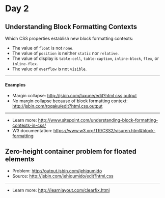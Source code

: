 # Day 2

## Understanding Block Formatting Contexts

Which CSS properties establish new block formatting contexts:
+ The value of `float` is not `none`.
+ The value of `position` is neither `static` nor `relative`.
+ The value of display is `table-cell`, `table-caption`, `inline-block`, `flex`, or `inline-flex`.
+ The value of `overflow` is not `visible`.

---

#### Examples

+ Margin collapse: http://jsbin.com/luxune/edit?html,css,output
+ No margin collapse because of block formatting context: http://jsbin.com/roqaku/edit?html,css,output

---

+ Learn more: http://www.sitepoint.com/understanding-block-formatting-contexts-in-css/
+ W3 documentation: https://www.w3.org/TR/CSS2/visuren.html#block-formatting

## Zero-height container problem for floated elements

+ Problem: http://output.jsbin.com/jehiqumido
+ Source: http://jsbin.com/jehiqumido/edit?html,css

---

+ Learn more: http://learnlayout.com/clearfix.html


